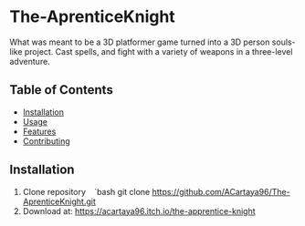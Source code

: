 # The-AprenticeKnight
 
What was meant to be a 3D platformer game turned into a 3D person souls-like project. Cast spells, and fight with a variety of weapons in a three-level adventure.

## Table of Contents
- [Installation](#installation)
- [Usage](#usage)
- [Features](#features)
- [Contributing](#contributing)

## Installation
1. Clone repository ` ` `bash git clone https://github.com/ACartaya96/The-AprenticeKnight.git
2. Download at: https://acartaya96.itch.io/the-apprentice-knight

